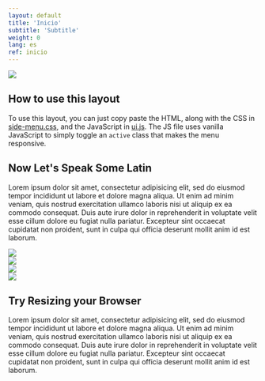 ```yaml
---
layout: default
title: 'Inicio'
subtitle: 'Subtitle'
weight: 0
lang: es
ref: inicio
---
```


<img src="{{ site.baseurl }}/img/home.jpg" class="pure-img">

<h2 class="content-subhead">How to use this layout</h2>
<p>
    To use this layout, you can just copy paste the HTML, along with the CSS in <a href="/css/layouts/side-menu.css" alt="Side Menu CSS">side-menu.css</a>, and the JavaScript in <a href="/js/ui.js">ui.js</a>. The JS file uses vanilla JavaScript to simply toggle an <code>active</code> class that makes the menu responsive.
</p>
<h2 class="content-subhead">Now Let's Speak Some Latin</h2>
<p>
    Lorem ipsum dolor sit amet, consectetur adipisicing elit, sed do eiusmod tempor incididunt ut labore et dolore magna aliqua. Ut enim ad minim veniam, quis nostrud exercitation ullamco laboris nisi ut aliquip ex ea commodo consequat. Duis aute irure dolor in reprehenderit in voluptate velit esse cillum dolore eu fugiat nulla pariatur. Excepteur sint occaecat cupidatat non proident, sunt in culpa qui officia deserunt mollit anim id est laborum.
</p>
<div class="pure-g">
    <div class="pure-u-1 pure-u-sm-1-2 pure-u-lg-1-4 ">
        <img class="pure-img" src="//farm3.staticflickr.com/2875/9069037713_1752f5daeb.jpg">
    </div>
    <div class="pure-u-1 pure-u-sm-1-2 pure-u-lg-1-4 ">
        <img class="pure-img" src="//farm3.staticflickr.com/2813/9069585985_80da8db54f.jpg">
    </div>
    <div class="pure-u-1 pure-u-sm-1-2 pure-u-lg-1-4 ">
        <img class="pure-img" src="//farm6.staticflickr.com/5456/9121446012_c1640e42d0.jpg">
    </div>
    <div class="pure-u-1 pure-u-sm-1-2 pure-u-lg-1-4 ">
        <img class="pure-img" src="//farm8.staticflickr.com/7357/9086701425_fda3024927.jpg">
    </div>
</div>
<h2 class="content-subhead">Try Resizing your Browser</h2>
<p>
    Lorem ipsum dolor sit amet, consectetur adipisicing elit, sed do eiusmod tempor incididunt ut labore et dolore magna aliqua. Ut enim ad minim veniam, quis nostrud exercitation ullamco laboris nisi ut aliquip ex ea commodo consequat. Duis aute irure dolor in reprehenderit in voluptate velit esse cillum dolore eu fugiat nulla pariatur. Excepteur sint occaecat cupidatat non proident, sunt in culpa qui officia deserunt mollit anim id est laborum.
</p>
